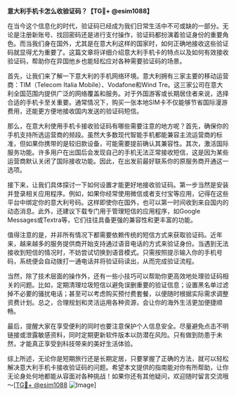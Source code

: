 **意大利手机卡怎么收验证码？【TG💪+ @esim1088】**

在当今这个信息化的时代，验证码已经成为我们日常生活中不可或缺的一部分。无论是注册新账号、找回密码还是进行支付操作，验证码都扮演着验证身份的重要角色。而当我们身在国外，尤其是在意大利这样的国家时，如何正确地接收这些验证码就显得尤为重要了。这篇文章将详细介绍意大利手机卡的特点以及如何有效接收验证码，帮助你在异国他乡也能轻松应对各种需要验证码的场景。

首先，让我们来了解一下意大利的手机网络环境。意大利拥有三家主要的移动运营商：TIM（Telecom Italia Mobile）、Vodafone和Wind Tre。这三家公司在意大利全国范围内提供广泛的网络覆盖和服务。对于外国游客或长期居住者来说，选择合适的手机卡至关重要。通常情况下，购买一张本地SIM卡不仅能够节省国际漫游费用，还能更方便地接收国内发送的验证码短信。

那么，在意大利使用手机卡接收验证码有哪些需要注意的地方呢？首先，确保你的手机支持所选运营商的频段。虽然大多数现代智能手机都能兼容主流运营商的标准，但如果你携带的是较旧款设备，可能需要提前确认其兼容性。其次，激活国际服务功能。许多用户在出国后会发现自己的手机无法正常接收短信，这是因为某些运营商默认关闭了国际接收功能。因此，在出发前最好联系你的原服务商开通这一选项。

接下来，让我们具体探讨一下如何设置才能更好地接收验证码。第一步当然是安装并登录相关应用程序。例如，如果你经常使用微信或者支付宝等应用，记得在这些平台中绑定你的意大利号码。这样即使你在国外，也可以第一时间收到来自国内的动态消息。此外，还建议下载专门用于管理短信的应用程序，如Google Messages或Textra等，它们往往具备更强的兼容性和更丰富的功能。

值得注意的是，并非所有情况下都需要依赖传统的短信方式来获取验证码。近年来，越来越多的服务提供商开始支持通过语音电话的方式来验证身份。当遇到无法接收到短信的情况时，不妨尝试切换到语音模式。只需按照提示输入你的手机号码，系统便会自动拨打一通电话并将验证码读出，从而完成验证流程。

当然，除了技术层面的操作外，还有一些小技巧可以帮助你更高效地处理验证码相关的问题。比如，定期清理垃圾短信以避免误删重要的验证信息；设置黑名单过滤掉不必要的骚扰电话；甚至可以考虑购买预付费套餐，以便随时根据实际需求调整资费计划。总之，合理规划和灵活运用各种资源，会让你的海外生活更加便捷顺畅。

最后，提醒大家在享受便利的同时也要注意保护个人信息安全。尽量避免点击不明链接或泄露敏感资料，同时定期更新软件版本以防潜在风险。只有做到防患于未然，才能真正享受到科技带来的美好生活体验。

综上所述，无论你是短期旅行还是长期定居，只要掌握了正确的方法，就可以轻松解决意大利手机卡接收验证码的问题。希望本文提供的指南能对你有所帮助，让你无论身处何地都能从容面对各种挑战！如果你还有其他疑问，欢迎随时留言交流哦～[[TG💪+ @esim1088](https://t.me/s/esim1088) ![Image](https://i.postimg.cc/4NQfJmqS/Snipaste-2025-05-13-00-14-12.png)]